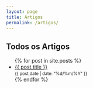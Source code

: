 ```yaml
---
layout: page
title: Artigos
permalink: /artigos/
---
```


## Todos os Artigos

<ul>
  {% for post in site.posts %}
    <li>
      <a href="{{ post.url | relative_url }}">{{ post.title }}</a> <br />
      <small>{{ post.date | date: "%d/%m/%Y" }}</small>
    </li>
  {% endfor %}
</ul>
